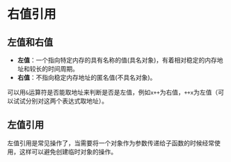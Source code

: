 # 右值引用

## 左值和右值

- **左值**：一个指向特定内存的具有名称的值(具名对象)，有着相对稳定的内存地址和较长的时间周期。
- **右值**：不指向稳定内存地址的匿名值(不具名对象)。

可以用``&``运算符是否能取地址来判断是否是左值，例如``x++``为右值，``++x``为左值（可以试试分别对这两个表达式取地址）。

## 左值引用

左值引用是常见操作了，当需要将一个对象作为参数传递给子函数的时候经常使用，这样可以避免创建临时对象的操作。